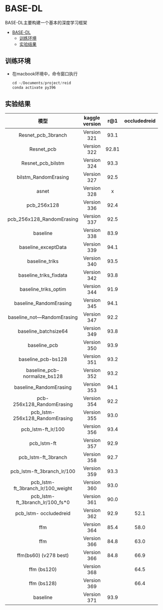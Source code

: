
# BASE-DL

BASE-DL主要构建一个基本的深度学习框架

- [BASE-DL](#base-dl)
  - [训练环境](#训练环境)
  - [实验结果](#实验结果)


## 训练环境  

- 在macbook环境中，命令窗口执行

    ```python 
    cd ~/Documents/project/reid
    conda activate py396
    ```

## 实验结果

|               模型                | kaggle version |  r@1  | occludedreid |
| :-------------------------------: | :------------: | :---: | :----------: |
|        Resnet_pcb_3branch         |  Version 321   | 93.1  |
|            Resnet_pcb             |  Version 322   | 92.81 |
|         Resnet_pcb_bilstm         |  Version 324   | 93.3  |
|       bilstm_RandomErasing        |  Version 327   | 92.5  |
|               asnet               |  Version 328   |   x   |
|            pcb_256x128            |  Version 336   | 92.4  |
|     pcb_256x128_RandomErasing     |  Version 337   | 92.5  |
|             baseline              |  Version 338   | 83.9  |
|        baseline_exceptData        |  Version 339   | 94.1  |
|          baseline_triks           |  Version 340   | 93.5  |
|      baseline_triks_fixdata       |  Version 342   | 93.8  |
|       baseline_triks_optim        |  Version 344   | 91.9  |
|      baseline_RandomErasing       |  Version 345   | 94.1  |
|    baseline_not—RandomErasing     |  Version 347   | 92.2  |
|       baseline_batchsize64        |  Version 349   | 93.8  |
|           baseline_pcb            |  Version 350   | 93.9  |
|        baseline_pcb-bs128         |  Version 351   | 93.2  |
|   baseline_pcb-normalize_bs128    |  Version 352   | 93.2  |
|      baseline_RandomErasing       |  Version 353   | 94.1  |
|     pcb-256x128_RandomErasing     |  Version 354   | 92.2  |
|  pcb_lstm-256x128_RandomErasing   |  Version 355   | 93.0  |
|        pcb_lstm-ft_lr/100         |  Version 356   | 93.4  |
|            pcb_lstm-ft            |  Version 357   | 92.9  |
|        pcb_lstm-ft_3branch        |  Version 358   | 92.7  |
|    pcb_lstm-ft_3branch_lr/100     |  Version 359   | 93.3  |
| pcb_lstm-ft_3branch_lr/100_weight |  Version 360   | 93.0  |
|  pcb_lstm-ft_3branch_lr/100_fs*0  |  Version 361   | 90.0  |
|      pcb_lstm- occludedreid       |  Version 362   | 92.9  |     52.1     |
|                ffm                |  Version 364   | 85.4  |     58.0     |
|                ffm                |  Version 366   | 84.8  |     63.0     |
|       ffm(bs60) (v278 best)       |  Version 366   | 84.8  |     66.9     |
|            ffm (bs120)            |  Version 368   |       |     64.5     |
|            ffm (bs128)            |  Version 369   |       |     66.4     |
|             baseline              |  Version 371   | 93.9  |              |

